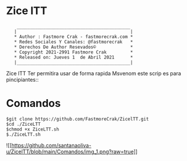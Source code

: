 # Zice lTT


        ___________________________________________
       |                                           |
       * Author : Fastmore Crak - fastmorecrak.com *
       * Redes Sociales Y Canales: @fastmorecrak   *
       * Derechos De Author Resevados©             *
       * Copyright 2021-2991 Fastmore Crak         *
       * Released on: Jueves 1  de Abril 2021      *
       |___________________________________________|


Zice lTT Ter permitira usar de forma rapida Msvenom 
este scrip es para pincipiantes::

# Comandos
    $git clone https://github.com/FastmoreCrak/ZicelTT.git
    $cd ./ZiceLTT
    $chmod +x ZiceLTT.sh
    $./ZiceLTT.sh
![[https://github.com/santanaoliva-u/ZicelTT/blob/main/Comandos/img_1.png?raw=true]]
